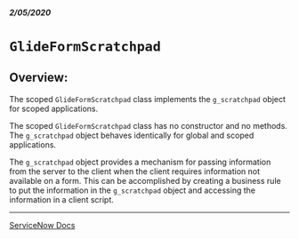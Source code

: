 ##### 2/05/2020
# `GlideFormScratchpad`
## Overview:
The scoped `GlideFormScratchpad` class implements the `g_scratchpad` object for scoped applications.

The scoped `GlideFormScratchpad` class has no constructor and no methods.  The `g_scratchpad` object behaves identically for global and scoped applications.

The `g_scratchpad` object provides a mechanism for passing information from the server to the client when the client requires information not available on a form.  This can be accomplished by creating a business rule to put the information in the `g_scratchpad` object and accessing the information in a client script.

---

[ServiceNow Docs](https://developer.servicenow.com/app.do#!/api_doc?v=newyork&id=c_GlideFormScratchpadScopedAPI)
